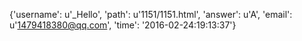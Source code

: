 {'username': u'_Hello', 'path': u'1151/1151.html', 'answer': u'A', 'email': u'1479418380@qq.com', 'time': '2016-02-24:19:13:37'}